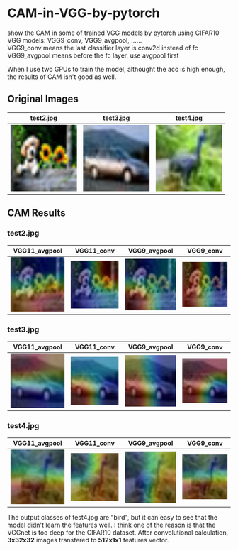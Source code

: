 # CAM-in-VGG-by-pytorch
show the CAM in some of trained VGG models by pytorch using CIFAR10  
VGG models: VGG9_conv, VGG9_avgpool,  ......  
VGG9_conv means the last classifier layer is conv2d instead of fc  
VGG9_avgpool means before the fc layer, use avgpool first  

When I use two GPUs to train the model, althought the acc is high enough, the results of CAM isn't good as well.  

## Original Images
test2.jpg|test3.jpg|test4.jpg
:---:|:---:|:---:
<img src="https://github.com/IDayday/CAM-in-VGG-by-pytorch/blob/main/test%20imgs/test2.jpg" width="150" alt="test2.jpg">|<img src="https://github.com/IDayday/CAM-in-VGG-by-pytorch/blob/main/test%20imgs/test3.jpg" width="150" alt="test3.jpg">|<img src="https://github.com/IDayday/CAM-in-VGG-by-pytorch/blob/main/test%20imgs/test4.jpg" width="150" alt="test4.jpg">|

## CAM Results
### test2.jpg
VGG11_avgpool|VGG11_conv|VGG9_avgpool|VGG9_conv
:---:|:---:|:---:|:---:
<img src="https://github.com/IDayday/CAM-in-VGG-by-pytorch/blob/main/cam%20results/CAM2_VGG11_avgpool.jpg" width="150" alt="test2.jpg VGG11_avgpool ">|<img src="https://github.com/IDayday/CAM-in-VGG-by-pytorch/blob/main/cam%20results/CAM2_VGG11_conv.jpg" width="150" alt="test2.jpg VGG11_conv ">|<img src="https://github.com/IDayday/CAM-in-VGG-by-pytorch/blob/main/cam%20results/CAM2_VGG9_avgpool.jpg" width="150" alt="test2.jpg VGG9_avgpool "/>|<img src="https://github.com/IDayday/CAM-in-VGG-by-pytorch/blob/main/cam%20results/CAM2_VGG9_conv.jpg" width="150" alt="test2.jpg VGG9_conv "/>
### test3.jpg
VGG11_avgpool|VGG11_conv|VGG9_avgpool|VGG9_conv
:---:|:---:|:---:|:---:
<img src="https://github.com/IDayday/CAM-in-VGG-by-pytorch/blob/main/cam%20results/CAM3_VGG11_avgpool.jpg" width="150" alt="test3.jpg VGG11_avgpool ">|<img src="https://github.com/IDayday/CAM-in-VGG-by-pytorch/blob/main/cam%20results/CAM3_VGG11_conv.jpg" width="150" alt="test3.jpg VGG11_conv ">|<img src="https://github.com/IDayday/CAM-in-VGG-by-pytorch/blob/main/cam%20results/CAM3_VGG9_avgpool.jpg" width="150" alt="test3.jpg VGG9_avgpool "/>|<img src="https://github.com/IDayday/CAM-in-VGG-by-pytorch/blob/main/cam%20results/CAM3_VGG9_conv.jpg" width="150" alt="test3.jpg VGG9_conv "/>
### test4.jpg
VGG11_avgpool|VGG11_conv|VGG9_avgpool|VGG9_conv
:---:|:---:|:---:|:---:
<img src="https://github.com/IDayday/CAM-in-VGG-by-pytorch/blob/main/cam%20results/CAM4_VGG11_avgpool.jpg" width="150" alt="test4.jpg VGG11_avgpool ">|<img src="https://github.com/IDayday/CAM-in-VGG-by-pytorch/blob/main/cam%20results/CAM4_VGG11_conv.jpg" width="150" alt="test4.jpg VGG11_conv ">|<img src="https://github.com/IDayday/CAM-in-VGG-by-pytorch/blob/main/cam%20results/CAM4_VGG9_avgpool.jpg" width="150" alt="test4.jpg VGG9_avgpool "/>|<img src="https://github.com/IDayday/CAM-in-VGG-by-pytorch/blob/main/cam%20results/CAM4_VGG9_conv.jpg" width="150" alt="test4.jpg VGG9_conv "/>

The output classes of test4.jpg are "bird", but it can easy to see that the model didn't learn the features well. I think one of the reason is that the VGGnet is too deep for the CIFAR10 dataset. After convolutional calculation, __3x32x32__ images transfered to __512x1x1__ features vector.
